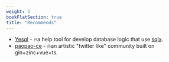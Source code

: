 ```yaml
---
weight: 3
bookFlatSection: true
title: "Recommends"
---
```


- [Yesql](https://alimy.github.io/yesql) - 🔥a help tool for develop database logic that use [sqlx](https://github.com/jmoiron/sqlx).
- [paopao-ce](https://github.com/rocboss/paopao-ce/tree/dev) - 🔥an artistic "twitter like" community built on gin+zinc+vue+ts.
